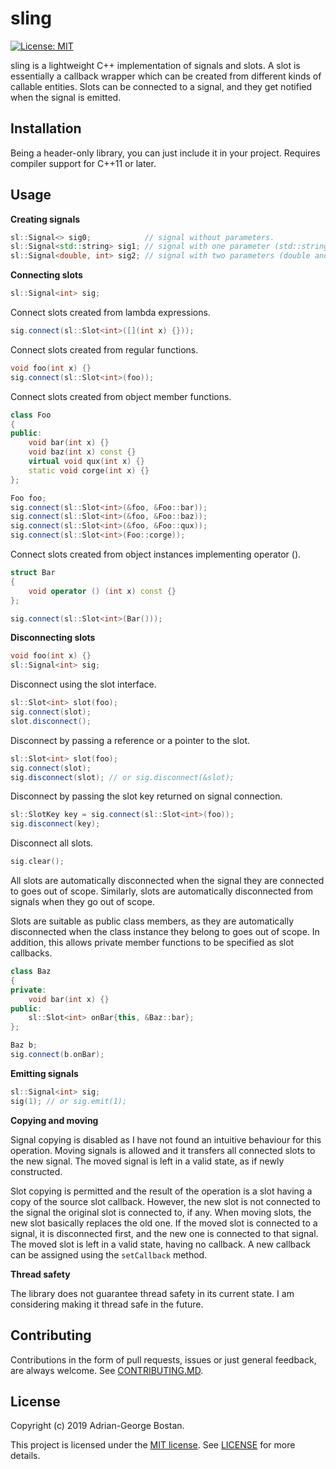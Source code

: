 sling
=====
[![License: MIT](http://img.shields.io/badge/license-MIT-red.svg?style=flat-square)](http://opensource.org/licenses/MIT)

sling is a lightweight C++ implementation of signals and slots. A slot is
essentially a callback wrapper which can be created from different kinds of
callable entities. Slots can be connected to a signal, and they get notified
when the signal is emitted.

## Installation

Being a header-only library, you can just include it in your project. Requires
compiler support for C++11 or later.

## Usage

**Creating signals**
```cpp
sl::Signal<> sig0;            // signal without parameters.
sl::Signal<std::string> sig1; // signal with one parameter (std::string).
sl::Signal<double, int> sig2; // signal with two parameters (double and int).
```

**Connecting slots**
```cpp
sl::Signal<int> sig;
```

Connect slots created from lambda expressions.
```cpp
sig.connect(sl::Slot<int>([](int x) {}));
```

Connect slots created from regular functions.
```cpp
void foo(int x) {}
sig.connect(sl::Slot<int>(foo));
```

Connect slots created from object member functions.
```cpp
class Foo
{
public:
    void bar(int x) {}
    void baz(int x) const {}
    virtual void qux(int x) {}
    static void corge(int x) {}
};

Foo foo;
sig.connect(sl::Slot<int>(&foo, &Foo::bar));
sig.connect(sl::Slot<int>(&foo, &Foo::baz));
sig.connect(sl::Slot<int>(&foo, &Foo::qux));
sig.connect(sl::Slot<int>(Foo::corge));
```

Connect slots created from object instances implementing operator ().
```cpp
struct Bar
{
    void operator () (int x) const {}
};

sig.connect(sl::Slot<int>(Bar()));
```

**Disconnecting slots**
```cpp
void foo(int x) {}
sl::Signal<int> sig;
```

Disconnect using the slot interface.
```cpp
sl::Slot<int> slot(foo);
sig.connect(slot);
slot.disconnect();
```

Disconnect by passing a reference or a pointer to the slot.
```cpp
sl::Slot<int> slot(foo);
sig.connect(slot);
sig.disconnect(slot); // or sig.disconnect(&slot);
```

Disconnect by passing the slot key returned on signal connection.
```cpp
sl::SlotKey key = sig.connect(sl::Slot<int>(foo));
sig.disconnect(key);
```

Disconnect all slots.
```cpp
sig.clear();
```

All slots are automatically disconnected when the signal they are connected to
goes out of scope. Similarly, slots are automatically disconnected from signals
when they go out of scope.

Slots are suitable as public class members, as they are automatically disconnected
when the class instance they belong to goes out of scope. In addition, this
allows private member functions to be specified as slot callbacks.
```cpp
class Baz
{
private:
    void bar(int x) {}
public:
    sl::Slot<int> onBar{this, &Baz::bar};
};

Baz b;
sig.connect(b.onBar);
```

**Emitting signals**
```cpp
sl::Signal<int> sig;
sig(1); // or sig.emit(1);
```

**Copying and moving**

Signal copying is disabled as I have not found an intuitive behaviour for
this operation. Moving signals is allowed and it transfers all connected slots
to the new signal. The moved signal is left in a valid state, as if newly constructed.

Slot copying is permitted and the result of the operation is a slot having a
copy of the source slot callback. However, the new slot is not connected to the
signal the original slot is connected to, if any. When moving slots, the new
slot basically replaces the old one. If the moved slot is connected to a signal,
it is disconnected first, and the new one is connected to that signal.
The moved slot is left in a valid state, having no callback. A new callback
can be assigned using the `setCallback` method.

**Thread safety**

The library does not guarantee thread safety in its current state. I am
considering making it thread safe in the future.

## Contributing

Contributions in the form of pull requests, issues or just general feedback,
are always welcome.
See [CONTRIBUTING.MD](https://github.com/adrg/sling/blob/master/CONTRIBUTING.md).

## License
Copyright (c) 2019 Adrian-George Bostan.

This project is licensed under the [MIT license](http://opensource.org/licenses/MIT).
See [LICENSE](https://github.com/adrg/sling/blob/master/LICENSE) for more details.
